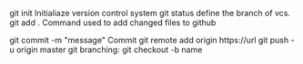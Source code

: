 git init
Initialiaze version control system
git status
define the branch of vcs.
git add .
Command used to add changed files to github

git commit -m "message"
Commit
git remote add origin https://url
git push -u origin master
git branching: git checkout -b name
